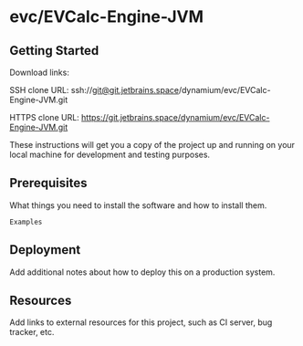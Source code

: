 # evc/EVCalc-Engine-JVM



## Getting Started

Download links:

SSH clone URL: ssh://git@git.jetbrains.space/dynamium/evc/EVCalc-Engine-JVM.git

HTTPS clone URL: https://git.jetbrains.space/dynamium/evc/EVCalc-Engine-JVM.git



These instructions will get you a copy of the project up and running on your local machine for development and testing purposes.

## Prerequisites

What things you need to install the software and how to install them.

```
Examples
```

## Deployment

Add additional notes about how to deploy this on a production system.

## Resources

Add links to external resources for this project, such as CI server, bug tracker, etc.
